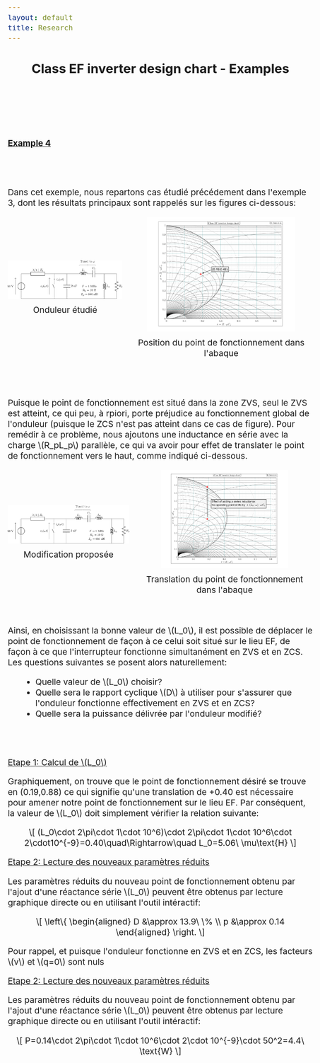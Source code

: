 ```yaml
---
layout: default
title: Research
---
```


<!-- Main title (Markdown or HTML possible) -->
<h2 style="text-align: center;">Class EF inverter design chart - Examples</h2>

<script src="https://polyfill.io/v3/polyfill.min.js?features=es6"></script>
<script id="MathJax-script" async
        src="https://cdn.jsdelivr.net/npm/mathjax@3/es5/tex-mml-chtml.js">
</script>

<style>
  body {
    font-size: 1.2rem; /* or 18px, or 120% */
  }
</style>

<br><br><br><br>

<p><u><b>Example 4</b></u></p>
<br><br>
<p>Dans cet exemple, nous repartons cas étudié précédement dans l'exemple 3, dont les résultats principaux sont rappelés sur les figures ci-dessous:</p>
<div style="display: flex; justify-content: center; align-items: center; gap: 16px; margin: 20px 0;">
    <figure style="margin: 0; padding: 0; text-align: center;">
    <img src="/assets/img/EF_example/example_EF_circuit_3_p.svg" alt="Example_3_circuit" style="width: 30vw; max-width: 100%; height: auto;">
    <figcaption style="margin-top: 8px;">Onduleur étudié</figcaption>
  </figure>
  <figure style="margin: 0; padding: 0; text-align: center;">
    <img src="/assets/img/EF_example/EF_example_chart_3.svg" alt="Example_3_chart" style="width: 35vw; max-width: 100%; height: auto;">
    <figcaption style="margin-top: 8px;">Position du point de fonctionnement dans l'abaque</figcaption>
  </figure>
</div>
<br><br>
<p>Puisque le point de fonctionnement est situé dans la zone ZVS, seul le ZVS est atteint, ce qui peu, à rpiori, porte préjudice au fonctionnement global de l'onduleur (puisque le ZCS n'est pas atteint dans ce cas de figure). Pour remédir à ce problème, nous ajoutons une inductance en série avec la charge \(R_pL_p\) parallèle, ce qui va avoir pour effet de translater le point de fonctionnement vers le haut, comme indiqué ci-dessous.</p>
<div style="display: flex; justify-content: center; align-items: center; gap: 16px; margin: 20px 0;">
    <figure style="margin: 0; padding: 0; text-align: center;">
    <img src="/assets/img/EF_example/example_EF_circuit_4_L.svg" alt="Example_4_circuit_L" style="width: 35vw; max-width: 100%; height: auto;">
    <figcaption style="margin-top: 8px;">Modification proposée</figcaption>
  </figure>
  <figure style="margin: 0; padding: 0; text-align: center;">
        <img src="/assets/img/EF_example/EF_example_chart_4_L.svg" alt="Example_4_chart_L" style="width: 30vw; max-width: 100%; height: auto;">
    <figcaption style="margin-top: 8px;">Translation du point de fonctionnement dans l'abaque</figcaption>
  </figure>
</div>
<br><br>
Ainsi, en choisissant la bonne valeur de \(L_0\), il est possible de déplacer le point de fonctionnement de façon à ce celui soit situé sur le lieu EF, de façon à ce que l'interrupteur fonctionne simultanément en ZVS et en ZCS. Les questions suivantes se posent alors naturellement:
<ul style="margin-left: 30px;">
  <li>Quelle valeur de \(L_0\) choisir?</li>
  <li>Quelle sera le rapport cyclique \(D\) à utiliser pour s'assurer que l'onduleur fonctionne effectivement en ZVS et en ZCS?</li>
  <li>Quelle sera la puissance délivrée par l'onduleur modifié?</li>
</ul>
<br><br>
<p><u>Etape 1: Calcul de \(L_0\)</u></p>
Graphiquement, on trouve que le point de fonctionnement désiré se trouve en (0.19,0.88) ce qui signifie qu'une translation de +0.40 est nécessaire pour amener notre point de fonctionnement sur le lieu EF. Par conséquent, la valeur de \(L_0\) doit simplement vérifier la relation suivante:
<p style="text-align: center;">
  \[
        (L_0\cdot 2\pi\cdot 1\cdot 10^6)\cdot 2\pi\cdot 1\cdot 10^6\cdot 2\cdot10^{-9}=0.40\quad\Rightarrow\quad L_0=5.06\ \mu\text{H}
\]
</p>
<p><u>Etape 2: Lecture des nouveaux paramètres réduits</u></p>
Les paramètres réduits du nouveau point de fonctionnement obtenu par l'ajout d'une réactance série \(L_0\) peuvent être obtenus par lecture graphique directe ou en utilisant l'outil intéractif:
<p style="text-align: center;">
  \[
\left\{
\begin{aligned}
D &\approx 13.9\ \%  \\
p &\approx 0.14
\end{aligned}
\right.
\]
</p>
<p>Pour rappel, et puisque l'onduleur fonctionne en ZVS et en ZCS, les facteurs \(v\) et \(q=0\) sont nuls</p>
<p><u>Etape 2: Lecture des nouveaux paramètres réduits</u></p>
Les paramètres réduits du nouveau point de fonctionnement obtenu par l'ajout d'une réactance série \(L_0\) peuvent être obtenus par lecture graphique directe ou en utilisant l'outil intéractif:
<p style="text-align: center;">
  \[
P=0.14\cdot 2\pi\cdot 1\cdot 10^6\cdot 2\cdot 10^{-9}\cdot 50^2=4.4\ \text{W}
\]
</p>
        
<!-- ================================= -->
<!-- MATHJAX LOADING FOR MATH -->
<!-- (place in the layout if you want globally) -->
<!-- ================================= -->
<script type="text/javascript" id="MathJax-script" async
  src="https://cdn.jsdelivr.net/npm/mathjax@3/es5/tex-mml-chtml.js">
</script>
